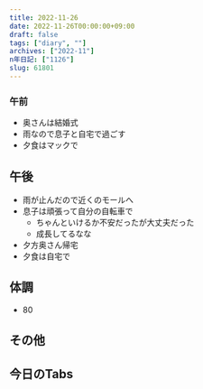 ```yaml
---
title: 2022-11-26
date: 2022-11-26T00:00:00+09:00
draft: false
tags: ["diary", ""]
archives: ["2022-11"]
n年日記: ["1126"]
slug: 61801
---
```

### 午前
- 奥さんは結婚式
- 雨なので息子と自宅で過ごす
- 夕食はマックで
## 午後
- 雨が止んだので近くのモールへ
- 息子は頑張って自分の自転車で
  - ちゃんといけるか不安だったが大丈夫だった
  - 成長してるなな
- 夕方奥さん帰宅
- 夕食は自宅で
## 体調
- 80
## その他
## 今日のTabs